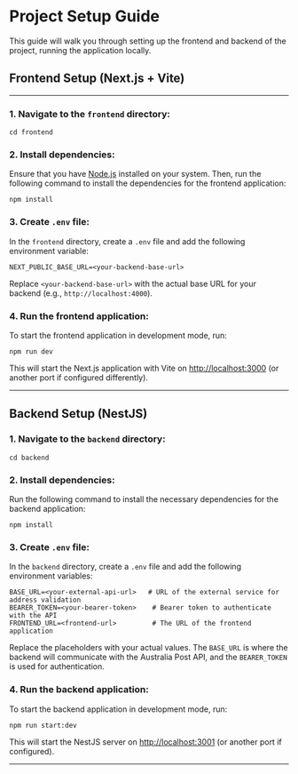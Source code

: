 # Project Setup Guide

This guide will walk you through setting up the frontend and backend of the project, running the application locally.

## Frontend Setup (Next.js + Vite)
---

### 1. Navigate to the `frontend` directory:

    
    cd frontend


### 2. Install dependencies:

Ensure that you have [Node.js](https://nodejs.org/) installed on your system. Then, run the following command to install the dependencies for the frontend application:

    npm install


### 3. Create `.env` file:

In the `frontend` directory, create a `.env` file and add the following environment variable:

    NEXT_PUBLIC_BASE_URL=<your-backend-base-url>

Replace `<your-backend-base-url>` with the actual base URL for your backend (e.g., `http://localhost:4000`).


### 4. Run the frontend application:

To start the frontend application in development mode, run:

    npm run dev

This will start the Next.js application with Vite on [http://localhost:3000]() (or another port if configured differently).

***


## Backend Setup (NestJS)

### 1. Navigate to the `backend` directory:

    cd backend


### 2. Install dependencies:

Run the following command to install the necessary dependencies for the backend application:

    npm install


### 3. Create `.env` file:

In the `backend` directory, create a `.env` file and add the following environment variables:

    BASE_URL=<your-external-api-url>   # URL of the external service for address validation
    BEARER_TOKEN=<your-bearer-token>    # Bearer token to authenticate with the API
    FRONTEND_URL=<frontend-url>         # The URL of the frontend application

Replace the placeholders with your actual values. The `BASE_URL` is where the backend will communicate with the Australia Post API, and the `BEARER_TOKEN` is used for authentication.


### 4. Run the backend application:

To start the backend application in development mode, run:

    npm run start:dev

This will start the NestJS server on [http://localhost:3001]() (or another port if configured).

***

